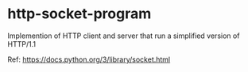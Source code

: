 # http-socket-program
Implemention of HTTP client and server that run a simplified version of HTTP/1.1


Ref: https://docs.python.org/3/library/socket.html
